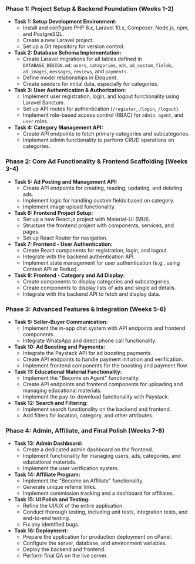 ### Phase 1: Project Setup & Backend Foundation (Weeks 1-2)

*   **Task 1: Setup Development Environment:**
    *   Install and configure PHP 8.x, Laravel 10.x, Composer, Node.js, npm, and PostgreSQL.
    *   Create a new Laravel project.
    *   Set up a Git repository for version control.
*   **Task 2: Database Schema Implementation:**
    *   Create Laravel migrations for all tables defined in `DATABASE_DESIGN.md`: `users`, `categories`, `ads`, `ad_custom_fields`, `ad_images`, `messages`, `reviews`, and `payments`.
    *   Define model relationships in Eloquent.
    *   Create seeders for initial data, especially for categories.
*   **Task 3: User Authentication & Authorization:**
    *   Implement user registration, login, and logout functionality using Laravel Sanctum.
    *   Set up API routes for authentication (`/register`, `/login`, `/logout`).
    *   Implement role-based access control (RBAC) for `admin`, `agent`, and `user` roles.
*   **Task 4: Category Management API:**
    *   Create API endpoints to fetch primary categories and subcategories.
    *   Implement admin functionality to perform CRUD operations on categories.

### Phase 2: Core Ad Functionality & Frontend Scaffolding (Weeks 3-4)

*   **Task 5: Ad Posting and Management API:**
    *   Create API endpoints for creating, reading, updating, and deleting ads.
    *   Implement logic for handling custom fields based on category.
    *   Implement image upload functionality.
*   **Task 6: Frontend Project Setup:**
    *   Set up a new React.js project with Material-UI (MUI).
    *   Structure the frontend project with components, services, and pages.
    *   Set up React Router for navigation.
*   **Task 7: Frontend - User Authentication:**
    *   Create React components for registration, login, and logout.
    *   Integrate with the backend authentication API.
    *   Implement state management for user authentication (e.g., using Context API or Redux).
*   **Task 8: Frontend - Category and Ad Display:**
    *   Create components to display categories and subcategories.
    *   Create components to display lists of ads and single ad details.
    *   Integrate with the backend API to fetch and display data.

### Phase 3: Advanced Features & Integration (Weeks 5-6)

*   **Task 9: Seller-Buyer Communication:**
    *   Implement the in-app chat system with API endpoints and frontend components.
    *   Integrate WhatsApp and direct phone call functionality.
*   **Task 10: Ad Boosting and Payments:**
    *   Integrate the Paystack API for ad boosting payments.
    *   Create API endpoints to handle payment initiation and verification.
    *   Implement frontend components for the boosting and payment flow.
*   **Task 11: Educational Material Functionality:**
    *   Implement the "Become an Agent" functionality.
    *   Create API endpoints and frontend components for uploading and managing educational materials.
    *   Implement the pay-to-download functionality with Paystack.
*   **Task 12: Search and Filtering:**
    *   Implement search functionality on the backend and frontend.
    *   Add filters for location, category, and other attributes.

### Phase 4: Admin, Affiliate, and Final Polish (Weeks 7-8)

*   **Task 13: Admin Dashboard:**
    *   Create a dedicated admin dashboard on the frontend.
    *   Implement functionality for managing users, ads, categories, and educational materials.
    *   Implement the user verification system.
*   **Task 14: Affiliate Program:**
    *   Implement the "Become an Affiliate" functionality.
    *   Generate unique referral links.
    *   Implement commission tracking and a dashboard for affiliates.
*   **Task 15: UI Polish and Testing:**
    *   Refine the UI/UX of the entire application.
    *   Conduct thorough testing, including unit tests, integration tests, and end-to-end testing.
    *   Fix any identified bugs.
*   **Task 16: Deployment:**
    *   Prepare the application for production deployment on cPanel.
    *   Configure the server, database, and environment variables.
    *   Deploy the backend and frontend.
    *   Perform final QA on the live server.
